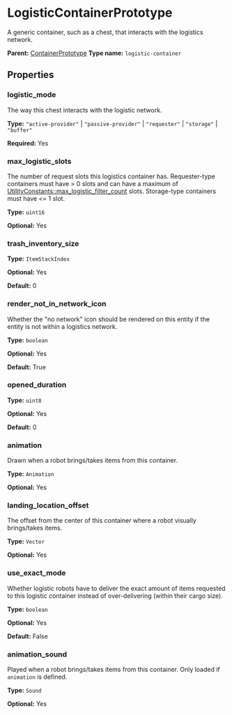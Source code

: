 # LogisticContainerPrototype

A generic container, such as a chest, that interacts with the logistics network.

**Parent:** [ContainerPrototype](ContainerPrototype.md)
**Type name:** `logistic-container`

## Properties

### logistic_mode

The way this chest interacts with the logistic network.

**Type:** `"active-provider"` | `"passive-provider"` | `"requester"` | `"storage"` | `"buffer"`

**Required:** Yes

### max_logistic_slots

The number of request slots this logistics container has. Requester-type containers must have > 0 slots and can have a maximum of [UtilityConstants::max_logistic_filter_count](prototype:UtilityConstants::max_logistic_filter_count) slots. Storage-type containers must have <= 1 slot.

**Type:** `uint16`

**Optional:** Yes

### trash_inventory_size

**Type:** `ItemStackIndex`

**Optional:** Yes

**Default:** 0

### render_not_in_network_icon

Whether the "no network" icon should be rendered on this entity if the entity is not within a logistics network.

**Type:** `boolean`

**Optional:** Yes

**Default:** True

### opened_duration

**Type:** `uint8`

**Optional:** Yes

**Default:** 0

### animation

Drawn when a robot brings/takes items from this container.

**Type:** `Animation`

**Optional:** Yes

### landing_location_offset

The offset from the center of this container where a robot visually brings/takes items.

**Type:** `Vector`

**Optional:** Yes

### use_exact_mode

Whether logistic robots have to deliver the exact amount of items requested to this logistic container instead of over-delivering (within their cargo size).

**Type:** `boolean`

**Optional:** Yes

**Default:** False

### animation_sound

Played when a robot brings/takes items from this container. Only loaded if `animation` is defined.

**Type:** `Sound`

**Optional:** Yes

